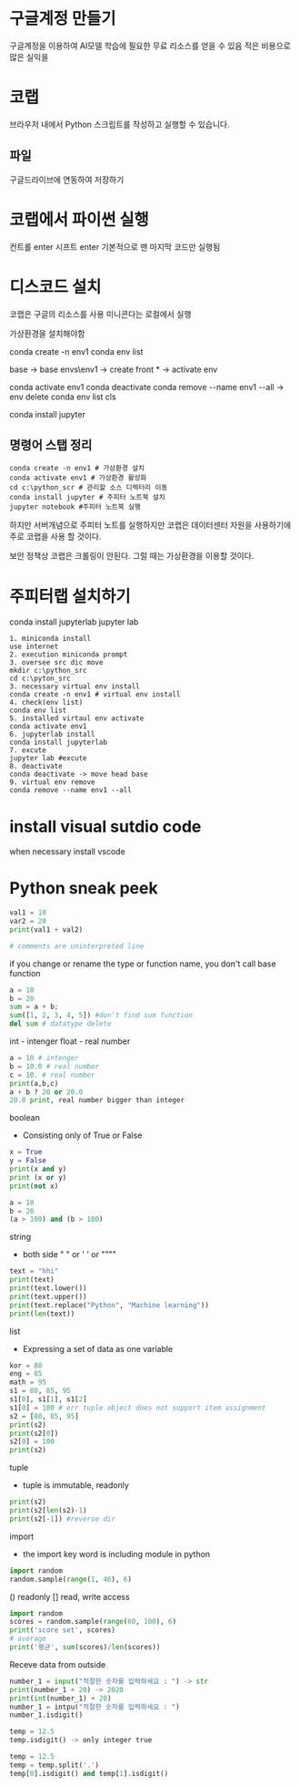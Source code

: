 # 구글계정 만들기
구글계정을 이용하여 AI모델 학습에 필요한 무료 리소스를 얻을 수 있음
적은 비용으로 많은 실익을

# 코랩
브라우저 내에서 Python 스크립트를 작성하고 실행할 수 있습니다.
## 파일
구글드라이브에 연동하여 저장하기

# 코랩에서 파이썬 실행
컨트롤 enter
시프트 enter
기본적으로 맨 마지막 코드만 실행됨

# 디스코드 설치

코랩은 구글의 리소스를 사용
미니콘다는 로컬에서 실행

가상환경을 설치해야함

conda create -n env1
conda env list

base -> base
envs\env1 -> create
front * -> activate env

conda activate env1
conda deactivate
conda remove --name env1 --all -> env delete
conda env list
cls

conda install jupyter

## 명령어 스탭 정리
```
conda create -n env1 # 가상환경 설치
conda activate env1 # 가상환경 활성화
cd c:\python_scr # 관리할 소스 디렉터리 이동
conda install jupyter # 주피터 노트북 설치
jupyter notebook #주피터 노트북 실행
```

하지만 서버개념으로 주피터 노트를 실행하지만
코랩은 데이터센터 자원을 사용하기에
주로 코랩을 사용 할 것이다.

보안 정책상 코랩은 크롤링이 안된다.
그럴 때는 가상환경을 이용할 것이다.

# 주피터랩 설치하기
conda install jupyterlab
jupyter lab

```
1. miniconda install
use internet
2. execution miniconda prompt
3. oversee src dic move
mkdir c:\python_src
cd c:\pyton_src
3. necessary virtual env install
conda create -n env1 # virtual env install
4. check(env list)
conda env list
5. installed virtaul env activate
conda activate env1
6. jupyterlab install
conda install jupyterlab
7. excute
jupyter lab #excute
8. deactivate
conda deactivate -> move head base
9. virtual env remove
conda remove --name env1 --all
```

# install visual sutdio code
when necessary install vscode

# Python sneak peek
```python
val1 = 10
var2 = 20
print(val1 + val2)
```
```python
# comments are uninterpreted line
```

if you change or rename the type or function name, you don't call base function 
```python
a = 10
b = 20
sum = a + b;
sum([1, 2, 3, 4, 5]) #don't find sum function
del sum # datatype delete
```
int - intenger
float - real number
```python
a = 10 # intenger
b = 10.0 # real number
c = 10. # real number
print(a,b,c)
a + b ? 20 or 20.0
20.0 print, real number bigger than integer
```
boolean
- Consisting only of True or False
```python
x = True
y = False
print(x and y)
print (x or y)
print(not x)
```
```python
a = 10
b = 20
(a > 100) and (b > 100)
```
string
- both side " " or ' ' or """"
```python
text = "hhi"
print(text)
print(text.lower())
print(text.upper())
print(text.replace("Python", "Machine learning"))
print(len(text))
```
list
- Expressing a set of data as one variable
```python
kor = 80
eng = 85
math = 95
s1 = 80, 85, 95
s1[0], s1[1], s1[2]
s1[0] = 100 # err tuple object does not support item assignment
s2 = [80, 85, 95]
print(s2)
print(s2[0])
s2[0] = 100
print(s2)
```
tuple
- tuple is immutable, readonly
```python
print(s2)
print(s2[len(s2)-1)
print(s2[-1]) #reverse dir
```
import
- the import key word is including module in python
```python
import random
random.sample(range(1, 46), 6)
```
() readonly
[] read, write access
```python
import random
scores = random.sample(range(60, 100), 6)
print('score set', scores)
# average
print('평균', sum(scores)/len(scores))
```
Receve data from outside
```python
number_1 = input("적절한 숫자를 입력하세요 : ") -> str
print(number_1 + 20) -> 2020
print(int(number_1) + 20)
number_1 = intpu("적절한 숫자를 입력하세요 : ")
number_1.isdigit()

temp = 12.5
temp.isdigit() -> only integer true

temp = 12.5
temp = temp.split('.')
temp[0].isdigit() and temp[1].isdigit()
```
